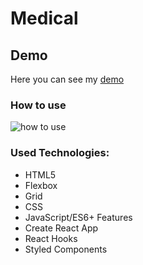 # Medical

## Demo

Here you can see my [demo](https://vov4ukz53.github.io/medical/)

### How to use
![how to use]()

### Used Technologies:
- HTML5
- Flexbox
- Grid
- CSS
- JavaScript/ES6+ Features
- Create React App
- React Hooks
- Styled Components
